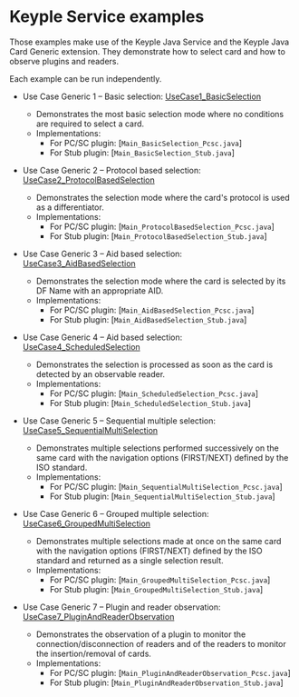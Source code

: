 # Keyple Service examples

Those examples make use of the Keyple Java Service and the Keyple Java Card Generic extension. They demonstrate how to
select card and how to observe plugins and readers.

Each example can be run independently.

* Use Case Generic 1 – Basic
  selection: [UseCase1_BasicSelection](https://github.com/eclipse-keyple/keyple-java-example/tree/main/Example_Service/src/main/java/org/eclipse-keyple/keyple/core/service/example/UseCase1_BasicSelection)
    * Demonstrates the most basic selection mode where no conditions are required to select a card.
    * Implementations:
        * For PC/SC plugin: [`Main_BasicSelection_Pcsc.java`]
        * For Stub plugin: [`Main_BasicSelection_Stub.java`]

* Use Case Generic 2 – Protocol based
  selection: [UseCase2_ProtocolBasedSelection](https://github.com/eclipse-keyple/keyple-java-example/tree/main/Example_Service/src/main/java/org/eclipse-keyple/keyple/core/service/example/UseCase2_ProtocolBasedSelection)
    * Demonstrates the selection mode where the card's protocol is used as a differentiator.
    * Implementations:
        * For PC/SC plugin: [`Main_ProtocolBasedSelection_Pcsc.java`]
        * For Stub plugin: [`Main_ProtocolBasedSelection_Stub.java`]

* Use Case Generic 3 – Aid based
  selection: [UseCase3_AidBasedSelection](https://github.com/eclipse-keyple/keyple-java-example/tree/main/Example_Service/src/main/java/org/eclipse-keyple/keyple/core/service/example/UseCase3_AidBasedSelection)
    * Demonstrates the selection mode where the card is selected by its DF Name with an appropriate AID.
    * Implementations:
        * For PC/SC plugin: [`Main_AidBasedSelection_Pcsc.java`]
        * For Stub plugin: [`Main_AidBasedSelection_Stub.java`]

* Use Case Generic 4 – Aid based
  selection: [UseCase4_ScheduledSelection](https://github.com/eclipse-keyple/keyple-java-example/tree/main/Example_Service/src/main/java/org/eclipse-keyple/keyple/core/service/example/UseCase4_ScheduledSelection)
    * Demonstrates the selection is processed as soon as the card is detected by an observable reader.
    * Implementations:
        * For PC/SC plugin: [`Main_ScheduledSelection_Pcsc.java`]
        * For Stub plugin: [`Main_ScheduledSelection_Stub.java`]

* Use Case Generic 5 – Sequential multiple
  selection: [UseCase5_SequentialMultiSelection](https://github.com/eclipse-keyple/keyple-java-example/tree/main/Example_Service/src/main/java/org/eclipse-keyple/keyple/core/service/example/UseCase5_SequentialMultiSelection)
    * Demonstrates multiple selections performed successively on the same card with the navigation options (FIRST/NEXT)
      defined by the ISO standard.
    * Implementations:
        * For PC/SC plugin: [`Main_SequentialMultiSelection_Pcsc.java`]
        * For Stub plugin: [`Main_SequentialMultiSelection_Stub.java`]

* Use Case Generic 6 – Grouped multiple
  selection: [UseCase6_GroupedMultiSelection](https://github.com/eclipse-keyple/keyple-java-example/tree/main/Example_Service/src/main/java/org/eclipse-keyple/keyple/core/service/example/UseCase6_GroupedMultiSelection)
    * Demonstrates multiple selections made at once on the same card with the navigation options (FIRST/NEXT) defined by
      the ISO standard and returned as a single selection result.
    * Implementations:
        * For PC/SC plugin: [`Main_GroupedMultiSelection_Pcsc.java`]
        * For Stub plugin: [`Main_GroupedMultiSelection_Stub.java`]

* Use Case Generic 7 – Plugin and reader
  observation: [UseCase7_PluginAndReaderObservation](https://github.com/eclipse-keyple/keyple-java-example/tree/main/Example_Service/src/main/java/org/eclipse-keyple/keyple/core/service/example/UseCase7_PluginAndReaderObservation)
    * Demonstrates the observation of a plugin to monitor the connection/disconnection of readers and of the readers to
      monitor the insertion/removal of cards.
    * Implementations:
        * For PC/SC plugin: [`Main_PluginAndReaderObservation_Pcsc.java`]
        * For Stub plugin: [`Main_PluginAndReaderObservation_Stub.java`]